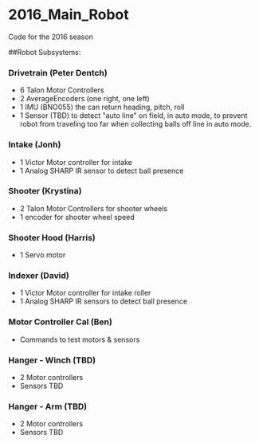 # 2016_Main_Robot
Code for the 2016 season


##Robot Subsystems:
### Drivetrain (Peter Dentch)
- 6 Talon Motor Controllers
- 2 AverageEncoders (one right, one left)
- 1 IMU (BNO055) the can return heading, pitch, roll
- 1 Sensor (TBD) to detect "auto line" on field, in auto mode, to prevent robot from traveling too far when collecting balls off line in auto mode.

### Intake (Jonh)
- 1 Victor Motor controller for intake
- 1 Analog SHARP IR sensor to detect ball presence

### Shooter (Krystina)
- 2 Talon Motor Controllers for shooter wheels
- 1 encoder for shooter wheel speed

### Shooter Hood (Harris)
- 1 Servo motor

### Indexer (David)
- 1 Victor Motor controller for intake roller
- 1 Analog SHARP IR sensors to detect ball presence

### Motor Controller Cal (Ben)
- Commands to test motors & sensors

### Hanger - Winch (TBD)
- 2 Motor controllers
- Sensors TBD

### Hanger - Arm (TBD)
- 2 Motor controllers
- Sensors TBD
